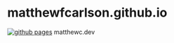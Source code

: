 # matthewfcarlson.github.io

[![github pages](https://github.com/matthewfcarlson/matthewfcarlson.github.io/actions/workflows/gh-pages.yml/badge.svg)](https://github.com/matthewfcarlson/matthewfcarlson.github.io/actions/workflows/gh-pages.yml)
matthewc.dev